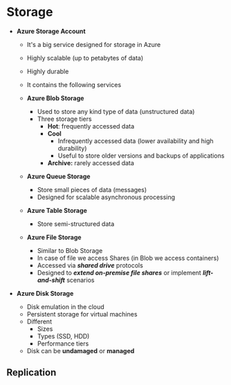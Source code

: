 # Storage

- **Azure Storage Account**
    - It's a big service designed for storage in Azure
    - Highly scalable (up to petabytes of data)
    - Highly durable
    - It contains the following services
     
    - **Azure Blob Storage**
        - Used to store any kind type of data (unstructured data)
        - Three storage tiers
            - **Hot**: frequently accessed data
            - **Cool** 
                - Infrequently accessed data (lower availability and high durability)
                - Useful to store older versions and backups of applications 
            - **Archive:** rarely accessed data
  
    - **Azure Queue Storage**
        - Store small pieces of data (messages)  
        - Designed for scalable asynchronous processing
 
    - **Azure Table Storage**
        - Store semi-structured data
  
    - **Azure File Storage**
        - Similar to Blob Storage
        - In case of file we access Shares (in Blob we access containers)
        - Accessed via ***shared drive*** protocols
        - Designed to ***extend on-premise file shares*** or implement ***lift-and-shift*** scenarios


- **Azure Disk Storage**
    - Disk emulation in the cloud
    - Persistent storage for virtual machines
    - Different
       - Sizes
       - Types (SSD, HDD)
       - Performance tiers
    - Disk can be **undamaged** or **managed**
    
## Replication
    
    
    
    
    
    
    
    
    
    
    
    
    
    
    
    
